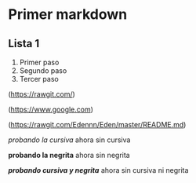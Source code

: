  # <H1> Primer markdown
 ## <H2> Lista 1
 

1. Primer paso
2. Segundo paso
3. Tercer paso

(https://rawgit.com/)

(https://www.google.com)

(https://rawgit.com/Edennn/Eden/master/README.md)

_probando la cursiva_ ahora sin cursiva

**probando la negrita** ahora sin negrita

_**probando cursiva y negrita**_ ahora sin cursiva ni negrita
